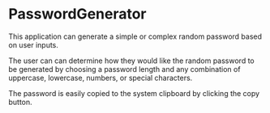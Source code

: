 # PasswordGenerator

This application can generate a simple or complex random password based on user inputs.

The user can can determine how they would like the random password to be generated by choosing a password length and any combination of uppercase, lowercase, numbers, or special characters.

The password is easily copied to the system clipboard by clicking the copy button.
